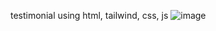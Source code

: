 testimonial using html, tailwind, css, js
![image](https://user-images.githubusercontent.com/58944204/164913972-7cd4579b-1713-4cd8-a36d-b711c4d4dee6.png)
